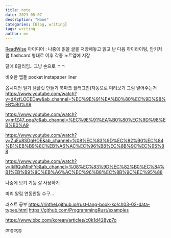 ```yaml
---
title: note
date: 2023-05-07
description: "None"
categories: [Blog, writing]
tags: writing
author: me
---
```

[ReadWise](https://youtu.be/vNwUKtsUvr4)
아이디어 : 나중에 읽을 글을 저장해놓고
읽고 난 다음 하이라이팅, 안키처럼 flashcard 형태로
이후 각종 노트앱에 저장

달에 8달러임.. 그냥 손으로 ㄱㄱ

비슷한 앱들
	pocket instapaper liner

옵시디언 일기 템플릿 만들기
북마크 플러그인(자동으로 미리보기 그림 넣어주는거
https://www.youtube.com/watch?v=dXzfLOCEDaw&ab_channel=%EC%9E%91%EA%B0%80%EC%9D%98%EB%B0%A9

https://www.youtube.com/watch?v=mfZ47_pqa7c&ab_channel=%EC%9E%91%EA%B0%80%EC%9D%98%EB%B0%A9

https://www.youtube.com/watch?v=ZuEu8SDqHOE&ab_channel=%08%EC%83%9D%EC%82%B0%EC%84%B1%EB%B9%8C%EB%A6%AC%EC%96%B8%EC%8B%9C%EC%95%88

https://www.youtube.com/watch?v=lkRQuMIbFYc&ab_channel=%08%EC%83%9D%EC%82%B0%EC%84%B1%EB%B9%8C%EB%A6%AC%EC%96%B8%EC%8B%9C%EC%95%88

나중에 보기 기능 잘 사용하기

미리 알림 연동안됨 수구...

러스트 공부
https://rinthel.github.io/rust-lang-book-ko/ch03-02-data-types.html
https://github.com/ProgrammingRust/examples


https://www.bbc.com/korean/articles/c0k1d428yp7o

pngegg

